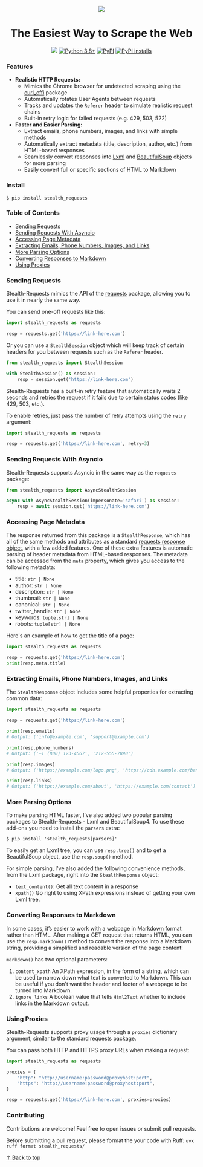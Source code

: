 <p align="center">
    <img src="https://github.com/jpjacobpadilla/Stealth-Requests/blob/173df6b8a8ef53bd1fd514b85291c5f98530a462/logo.png?raw=true">
</p>

<h1 align="center">The Easiest Way to Scrape the Web</h1>

<p align="center"><a href="https://github.com/jpjacobpadilla/stealth-requests/blob/main/LICENSE"><img src="https://img.shields.io/github/license/jpjacobpadilla/stealth-requests.svg?color=green"></a> <a href="https://www.python.org/"><img src="https://img.shields.io/badge/python-3.9%2B-green" alt="Python 3.8+"></a> <a href="https://pypi.org/project/stealth-requests/"><img alt="PyPI" src="https://img.shields.io/pypi/v/stealth-requests.svg?color=green"></a> <a href="https://pepy.tech/project/stealth-requests"><img alt="PyPI installs" src="https://img.shields.io/pepy/dt/stealth-requests?label=pypi%20installs&color=green"></a></p>


### Features
- **Realistic HTTP Requests:**
    - Mimics the Chrome browser for undetected scraping using the [curl_cffi](https://curl-cffi.readthedocs.io/en/latest/) package
    - Automatically rotates User Agents between requests
    - Tracks and updates the `Referer` header to simulate realistic request chains
    - Built-in retry logic for failed requests (e.g. 429, 503, 522)
- **Faster and Easier Parsing:**
    - Extract emails, phone numbers, images, and links with simple methods
    - Automatically extract metadata (title, description, author, etc.) from HTML-based responses
    - Seamlessly convert responses into [Lxml](https://lxml.de/apidoc/lxml.html) and [BeautifulSoup](https://beautiful-soup-4.readthedocs.io/en/latest/) objects for more parsing
    - Easily convert full or specific sections of HTML to Markdown


### Install

```
$ pip install stealth_requests
```


### Table of Contents

- [Sending Requests](#sending-requests)
- [Sending Requests With Asyncio](#sending-requests-with-asyncio)
- [Accessing Page Metadata](#accessing-page-metadata)
- [Extracting Emails, Phone Numbers, Images, and Links](#extracting-emails-phone-numbers-images-and-links)
- [More Parsing Options](#more-parsing-options)
- [Converting Responses to Markdown](#converting-responses-to-markdown)
- [Using Proxies](#using-proxies)


### Sending Requests

Stealth-Requests mimics the API of the [requests](https://requests.readthedocs.io/en/latest/) package, allowing you to use it in nearly the same way.

You can send one-off requests like this:

```python
import stealth_requests as requests

resp = requests.get('https://link-here.com')
```

Or you can use a `StealthSession` object which will keep track of certain headers for you between requests such as the `Referer` header.

```python
from stealth_requests import StealthSession

with StealthSession() as session:
    resp = session.get('https://link-here.com')
```

Stealth-Requests has a built-in retry feature that automatically waits 2 seconds and retries the request if it fails due to certain status codes (like 429, 503, etc.).

To enable retries, just pass the number of retry attempts using the `retry` argument:

```python
import stealth_requests as requests

resp = requests.get('https://link-here.com', retry=3)
```

### Sending Requests With Asyncio

Stealth-Requests supports Asyncio in the same way as the `requests` package:

```python
from stealth_requests import AsyncStealthSession

async with AsyncStealthSession(impersonate='safari') as session:
    resp = await session.get('https://link-here.com')
```


### Accessing Page Metadata

The response returned from this package is a `StealthResponse`, which has all of the same methods and attributes as a standard [requests response object](https://requests.readthedocs.io/en/latest/api/#requests.Response), with a few added features. One of these extra features is automatic parsing of header metadata from HTML-based responses. The metadata can be accessed from the `meta` property, which gives you access to the following metadata:

- title: `str | None`
- author: `str | None`
- description: `str | None`
- thumbnail: `str | None`
- canonical: `str | None`
- twitter_handle: `str | None`
- keywords: `tuple[str] | None`
- robots: `tuple[str] | None`

Here's an example of how to get the title of a page:

```python
import stealth_requests as requests

resp = requests.get('https://link-here.com')
print(resp.meta.title)
```


### Extracting Emails, Phone Numbers, Images, and Links

The `StealthResponse` object includes some helpful properties for extracting common data:

```python
import stealth_requests as requests

resp = requests.get('https://link-here.com')

print(resp.emails)
# Output: ('info@example.com', 'support@example.com')

print(resp.phone_numbers)
# Output: ('+1 (800) 123-4567', '212-555-7890')

print(resp.images)
# Output: ('https://example.com/logo.png', 'https://cdn.example.com/banner.jpg')

print(resp.links)
# Output: ('https://example.com/about', 'https://example.com/contact')
```


### More Parsing Options

To make parsing HTML faster, I've also added two popular parsing packages to Stealth-Requests - Lxml and BeautifulSoup4. To use these add-ons you need to install the `parsers` extra: 

```
$ pip install 'stealth_requests[parsers]'
```

To easily get an Lxml tree, you can use `resp.tree()` and to get a BeautifulSoup object, use the `resp.soup()` method.

For simple parsing, I've also added the following convenience methods, from the Lxml package, right into the `StealthResponse` object:

- `text_content()`: Get all text content in a response
- `xpath()` Go right to using XPath expressions instead of getting your own Lxml tree.


### Converting Responses to Markdown

In some cases, it’s easier to work with a webpage in Markdown format rather than HTML. After making a GET request that returns HTML, you can use the `resp.markdown()` method to convert the response into a Markdown string, providing a simplified and readable version of the page content!

`markdown()` has two optional parameters:

1. `content_xpath` An XPath expression, in the form of a string, which can be used to narrow down what text is converted to Markdown. This can be useful if you don't want the header and footer of a webpage to be turned into Markdown.
2. `ignore_links` A boolean value that tells `Html2Text` whether to include links in the Markdown output.


### Using Proxies

Stealth-Requests supports proxy usage through a `proxies` dictionary argument, similar to the standard requests package.

You can pass both HTTP and HTTPS proxy URLs when making a request:

```python
import stealth_requests as requests

proxies = {
    "http": "http://username:password@proxyhost:port",
    "https": "http://username:password@proxyhost:port",
}

resp = requests.get('https://link-here.com', proxies=proxies)
```


### Contributing

Contributions are welcome! Feel free to open issues or submit pull requests.

Before submitting a pull request, please format the your code with Ruff: `uvx ruff format stealth_requests/`


[↑ Back to top](#table-of-contents)